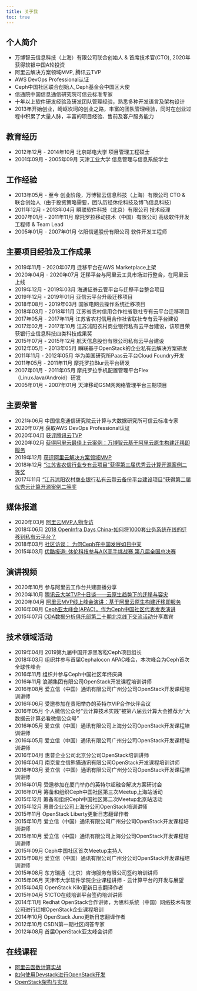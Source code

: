 ```yaml
---
title: 关于我
toc: true
---
```


## 个人简介

* 万博智云信息科技（上海）有限公司联合创始人 & 首席技术官(CTO), 2020年获得软银中国A轮投资
* 阿里云解决方案领域MVP, 腾讯云TVP
* AWS DevOps Professional认证
* Ceph中国社区联合创始人,Ceph基金会中国区大使
* 信通院中国信息通信研究院可信云标准专家
* 十年以上软件研发经验及研发团队管理经验，熟悉多种开发语言及架构设计
* 2013年开始创业，崎岖坎坷的创业之路，丰富的团队管理经验，同时在创业过程中积累了大量人脉，丰富的项目经验、售前及客户服务能力

## 教育经历
* 2012年12月 - 2014年10月 北京邮电大学 项目管理工程硕士
* 2001年09月 - 2005年09月 天津工业大学 信息管理与信息系统学士

## 工作经验

* 2013年05月 - 至今 创业阶段，万博智云信息科技（上海）有限公司 CTO & 联合创始人（由于投资策略需要，团队历经休伦科技及博飞信息科技）
* 2011年12月 - 2013年04月 瞬联软件科技（北京）有限公司 技术经理
* 2007年01月 - 2011年11月 摩托罗拉移动技术（中国）有限公司 高级软件开发工程师 & Team Lead
* 2005年01月 - 2007年01月 亿阳信通股份有限公司 软件开发工程师

## 主要项目经验及工作成果

* 2019年11月 - 2020年07月 迁移平台在AWS Marketplace上架
* 2020年04月 - 2020年07月 迁移平台与阿里云工具市场进行整合，在阿里云上线
* 2019年12月 - 2019年03月 海通证券云管平台与迁移平台整合项目
* 2019年12月 - 2019年01月 亚信云平台升级迁移项目
* 2018年08月 - 2019年03月 国家电网云操作系统迁移项目
* 2018年03月 - 2018年11月 江苏省农村信用合作社省联社专有云平台迁移项目
* 2017年05月 - 2017年11月 江苏省农村信用合作社省联社专有云平台建设
* 2017年02月 - 2017年10月 江苏沭阳农村商业银行私有云平台建设，该项目荣获银行业信息科技四类科技成果奖
* 2015年07月 - 2015年12月 航天信息股份有限公司私有云平台建设
* 2012年05月 - 2013年05月 瞬联基于OpenStack的企业私有云解决方案研发
* 2011年11月 - 2012年05月 华为美国研究所Paas云平台Cloud Foundry开发
* 2011年05月 - 2011年11月 摩托罗拉Blur云平台研发
* 2007年01月 - 2011年05月 摩托罗拉手机配置管理平台Flex（LinuxJava/Android）研发
* 2005年01月 - 2007年01月 天津移动GSM网网络管理平台三期项目

## 主要荣誉

* 2021年06月 中国信息通信研究院云计算与大数据研究所可信云标准专家
* 2020年07月 获取AWS DevOps Professional认证
* 2020年04月 [获评腾讯云TVP](https://cloud.tencent.com/tvp/219)
* 2020年02月 [获得阿里云最佳上云案例：万博智云基于阿里云原生构建迁移即服务](https://yq.aliyun.com/articles/746413?spm=5176.8961170.detail.10.1b00Fwm0Fwm0Hq)
* 2019年12月 [获评阿里云解决方案领域MVP](https://mvp.aliyun.com/mvp/detail/460)
* 2018年12月 [“江苏省农信行业专有云项目”获得第三届优秀云计算开源案例二等奖](http://www.zhiding.cn/special/8TH_CloudComputing_Standards_CONF)
* 2017年11月 [“江苏沭阳农村商业银行私有云暨云备份平台建设项目”获得第二届优秀云计算开源案例二等奖](https://cloud.tencent.com/developer/news/85145)

## 媒体报道

* 2020年03月 [阿里云MVP人物专访](https://developer.aliyun.com/article/747902)
* 2018年06月 [2018 OpenInfra Days China-如何将1000套业务系统在线的迁移到私有云平台？](http://www.itdks.com/Course/detail?id=13679)
* 2018年03月 [社区访谈： 为何Ceph在中国发展如日中天](http://www.dostor.com/p/48798.html)
* 2015年03月 [优酷报道: 休伦科技参与AIX高手挑战赛 第八届全国总决赛](http://v.youku.com/v_show/id_XOTE0ODY0MzYw.html)

## 演讲视频

* 2020年10月 参与阿里云工作台共建直播分享
* 2020年10月 [腾讯云大学TVP十日谈——云原生趋势下的迁移与容灾](https://cloud.tencent.com/edu/learning/live-3165)
* 2020年04月 [阿里云MVP线上峰会演讲：基于阿里云原生构建迁移即服务](https://developer.aliyun.com/live/2483)
* 2016年08月 [Ceph亚太峰会(APAC)，作为Ceph中国社区代表发表演讲](http://v.youku.com/v_show/id_XMTc2Mzg5OTAzMg==.html?spm=a2h1n.8251843.playList.5!3~1!2~3~A.Nn4DGY&f=28412957&o=0#paction)
* 2015年07月 [CDA数据分析俱乐部第二十期北京线下交流活动](http://bbs.pinggu.org/thread-3810898-1-1.html)分享嘉宾

## 技术领域活动

* 2019年04月 2019第九届中国开源黑客松Ceph项目组长
* 2018年03月 组织并参与首届Cephalocon APAC峰会，本次峰会为Ceph首次全球性峰会
* 2016年11月 组织并参与Ceph中国社区年终庆典
* 2016年11月 浪潮集团有限公司OpenStack开发课程培训讲师
* 2016年08月 爱立信（中国）通讯有限公司广州分公司OpenStack开发课程培训讲师
* 2016年06月 受邀参加在贵阳举办的英特尔VIP合作伙伴会议
* 2016年05月 个人微信公众号“云计算技术实践”被第八届云计算大会推荐为“大数据云计算必看微信公众号”
* 2016年05月 爱立信（中国）通讯有限公司上海分公司OpenStack开发课程培训讲师
* 2016年05月 爱立信（中国）通讯有限公司广州分公司OpenStack开发课程培训讲师
* 2016年04月 惠普企业公司北京分公司OpenStack培训讲师
* 2016年04月 南京爱立信熊猫通讯有限公司OpenStack开发课程培训讲师
* 2016年03月 爱立信（中国）通讯有限公司广州分公司OpenStack开发课程培训讲师
* 2016年01月 受邀参加在厦门举办的英特尔超融合解决方案研讨会
* 2016年01月 筹备和组织Ceph中国社区第三次Meetup上海站活动
* 2015年12月 筹备和组织Ceph中国社区第二次Meetup北京站活动
* 2015年12月 惠普企业公司上海分公司OpenStack培训讲师
* 2015年11月 OpenStack Liberty更新日志翻译作者
* 2015年10月 爱立信（中国）通讯有限公司广州分公司OpenStack开发课程培训讲师
* 2015年10月 爱立信（中国）通讯有限公司上海分公司OpenStack开发课程培训讲师
* 2015年09月 Ceph中国社区首次Meetup主持人
* 2015年08月 爱立信（中国）通讯有限公司广州分公司OpenStack开发课程培训讲师
* 2015年08月 东方瑞通（北京）咨询服务有限公司签约培训讲师
* 2015年06月 天津市大学软件学院企业课程讲师 - 云计算平台的开发与展望
* 2015年04月 OpenStack Kilo更新日志翻译作者
* 2015年04月 51CTO在线培训平台签约培训讲师
* 2014年11月 Redhat OpenStack合作讲师，为思科系统（中国）网络技术有限公司进行红帽OpenStack企业课程培训
* 2014年10月 OpenStack Juno更新日志翻译作者
* 2012年10月 CSDN第一期社区问答专家
* 2012年08月 首届OpenStack亚太峰会讲师

## 在线课程
* [阿里云函数计算实战](https://edu.51cto.com/course/22144.html)
* [如何使用Devstack进行OpenStack开发](http://edu.csdn.net/course/detail/612)
* [OpenStack架构与实现](http://pan.baidu.com/s/1mgzSQxy)